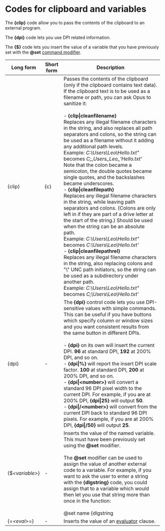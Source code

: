 # Codes for clipboard and variables

The **{clip}** code allow you to pass the contents of the clipboard to an external program.

The **{dpi}** code lets you use DPI related information.

The **{\$}** code lets you insert the value of a variable that you have previously set with the **@set** [command modifier](/Manual/customize/creating_your_own_buttons/command_modifiers.md).

| Long form | Short form | Description |
| --- | --- | --- |
| {clip} | {c} | Passes the contents of the clipboard (only if the clipboard contains text data).  <br />If the clipboard text is to be used as a filename or path, you can ask Opus to sanitize it:<br /><br />- **{clip\|cleanfilename}**  <br />  Replaces any illegal filename characters in the string, and also replaces all path separators and colons, so the string can be used as a filename without it adding any additional path levels.  <br />  Example: *C:\Users\Leo\\Hello.txt"* becomes *C;\_Users_Leo\_'Hello.txt'*  <br />  Note that the colon became a semicolon, the double quotes became single quotes, and the backslashes became underscores.<br />- **{clip\|cleanfilepath}**  <br />  Replaces any illegal filename characters in the string, while leaving path separators and colons. (Colons are only left in if they are part of a drive letter at the start of the string.) Should be used when the string can be an absolute path.  <br />  Example: *C:\Users\Leo\\Hello.txt"* becomes *C:\Users\Leo\\Hello.txt'*<br />- **{clip\|cleanfilepathrel}**  <br />  Replaces any illegal filename characters in the string, also replacing colons and "\\" UNC path initiators, so the string can be used as a subdirectory under another path.  <br />  Example: *C:\Users\Leo\\Hello.txt"* becomes *C;\Users\Leo\\Hello.txt'* |
| {dpi} | - | The **{dpi}** control code lets you use DPI-sensitive values with simple commands. This can be useful if you have buttons which specify column or window sizes and you want consistent results from the same button in different DPIs.<br /><br />- **{dpi}** on its own will insert the current DPI. **96** at standard DPI, **192** at 200% DPI, and so on.<br />- **{dpi\|%}** will report the insert DPI scale factor. **100** at standard DPI, **200** at 200% DPI, and so on.<br />- **{dpi\|\<number\>}** will convert a standard 96 DPI pixel width to the current DPI. For example, if you are at 200% DPI, **{dpi\|25}** will output **50**.<br />- **{dpi\|/\<number\>}** will convert from the current DPI back to standard 96 DPI pixels. For example, if you are at 200% DPI, **{dpi\|/50}** will output **25**. |
| {\$*\<variable\>*} | - | Inserts the value of the named variable. This must have been previously set using the **@set** modifier.<br /><br />The **@set** modifier can be used to assign the value of another external code to a variable. For example, if you want to ask the user to enter a string with the **{dlgstring}** code, you could assign that to a variable which would then let you use that string more than once in the function:<br /><br />    @set name {dlgstring|Enter new folder name}<br />    CreateFolder "{$name}"<br />    Go "{$name}" NEWTAB<br /><br />The **FileType NEW** command automatically sets a value called **newfile** to the name of the newly created file. |
| {=*\<eval\>*=} | - | Inserts the value of an [evaluator](evaluator/RAEDME.md) clause. |

